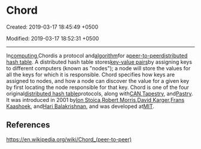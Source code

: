 # Chord

Created: 2019-03-17 18:45:49 +0500

Modified: 2019-03-17 18:52:31 +0500

---

In[computing](https://en.wikipedia.org/wiki/Computing),Chordis a protocol and[algorithm](https://en.wikipedia.org/wiki/Algorithm)for a[peer-to-peer](https://en.wikipedia.org/wiki/Peer-to-peer)[distributed hash table](https://en.wikipedia.org/wiki/Distributed_hash_table). A distributed hash table stores[key-value pairs](https://en.wikipedia.org/wiki/Associative_array)by assigning keys to different computers (known as "nodes"); a node will store the values for all the keys for which it is responsible. Chord specifies how keys are assigned to nodes, and how a node can discover the value for a given key by first locating the node responsible for that key.
Chord is one of the four original[distributed hash table](https://en.wikipedia.org/wiki/Distributed_hash_table)protocols, along with[CAN](https://en.wikipedia.org/wiki/Content_addressable_network),[Tapestry](https://en.wikipedia.org/wiki/Tapestry_(DHT)), and[Pastry](https://en.wikipedia.org/wiki/Pastry_(DHT)). It was introduced in 2001 by[Ion Stoica](https://en.wikipedia.org/wiki/Ion_Stoica),[Robert Morris](https://en.wikipedia.org/wiki/Robert_Tappan_Morris),[David Karger](https://en.wikipedia.org/wiki/David_Karger),[Frans Kaashoek](https://en.wikipedia.org/wiki/Frans_Kaashoek), and[Hari Balakrishnan](https://en.wikipedia.org/wiki/Hari_Balakrishnan), and was developed at[MIT](https://en.wikipedia.org/wiki/MIT).

## References

<https://en.wikipedia.org/wiki/Chord_(peer-to-peer)>
